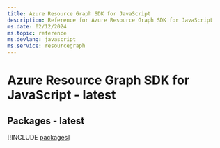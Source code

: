 ```yaml
---
title: Azure Resource Graph SDK for JavaScript
description: Reference for Azure Resource Graph SDK for JavaScript
ms.date: 02/12/2024
ms.topic: reference
ms.devlang: javascript
ms.service: resourcegraph
---
```

# Azure Resource Graph SDK for JavaScript - latest
## Packages - latest
[!INCLUDE [packages](resource-graph-index.md)]